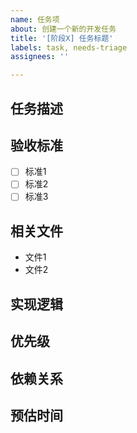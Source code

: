 ```yaml
---
name: 任务项
about: 创建一个新的开发任务
title: '[阶段X] 任务标题'
labels: task, needs-triage
assignees: ''

---
```


## 任务描述

<!-- 详细描述任务的内容和目标 -->

## 验收标准

<!-- 列出完成任务需要满足的条件 -->
- [ ] 标准1
- [ ] 标准2
- [ ] 标准3

## 相关文件

<!-- 列出与此任务相关的文件路径 -->
- 文件1
- 文件2

## 实现逻辑

<!-- 简要描述实现任务的步骤或方法 -->

## 优先级

<!-- 设置任务的优先级：高、中、低 -->

## 依赖关系

<!-- 列出此任务依赖的其他任务或组件 -->

## 预估时间

<!-- 预估完成任务所需的时间 -->